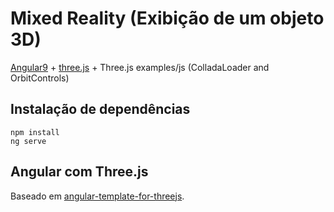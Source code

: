 # Mixed Reality (Exibição de um objeto 3D)
[Angular9](https://angular.io) + [three.js](https://github.com/mrdoob/three.js) + Three.js examples/js (ColladaLoader and OrbitControls)  

## Instalação de dependências
```
npm install
ng serve
```

## Angular com Three.js
Baseado em [angular-template-for-threejs](https://github.com/makimenko/angular-template-for-threejs).
